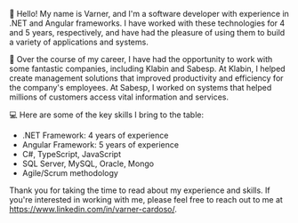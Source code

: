 👋 Hello! My name is Varner, and I'm a software developer with experience in .NET and Angular frameworks. I have worked with these technologies for 4 and 5 years, respectively, and have had the pleasure of using them to build a variety of applications and systems.
 
💼 Over the course of my career, I have had the opportunity to work with some fantastic companies, including Klabin and Sabesp. At Klabin, I helped create management solutions that improved productivity and efficiency for the company's employees. At Sabesp, I worked on systems that helped millions of customers access vital information and services.
 
💻 Here are some of the key skills I bring to the table:

- .NET Framework: 4 years of experience
- Angular Framework: 5 years of experience
- C#, TypeScript, JavaScript
- SQL Server, MySQL, Oracle, Mongo
- Agile/Scrum methodology

Thank you for taking the time to read about my experience and skills. If you're interested in working with me, please feel free to reach out to me at https://www.linkedin.com/in/varner-cardoso/.

<!---
varner14/varner14 is a ✨ special ✨ repository because its `README.md` (this file) appears on your GitHub profile.
You can click the Preview link to take a look at your changes.
--->
